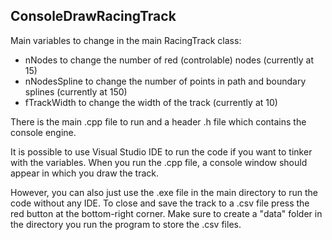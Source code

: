 ## ConsoleDrawRacingTrack

Main variables to change in the main RacingTrack class:
* nNodes to change the number of red (controlable) nodes (currently at 15)
* nNodesSpline to change the number of points in path and boundary splines (currently at 150)
* fTrackWidth to change the width of the track (currently at 10)

There is the main .cpp file to run and a header .h file which contains the console engine.

It is possible to use Visual Studio IDE to run the code if you want to tinker with the variables. When you run the .cpp file, a console window should appear in which you draw the track. 

However, you can also just use the .exe file in the main directory to run the code without any IDE. To close and save the track to a .csv file press the red button at the bottom-right corner. Make sure to create a "data" folder in the directory you run the program to store the .csv files.
